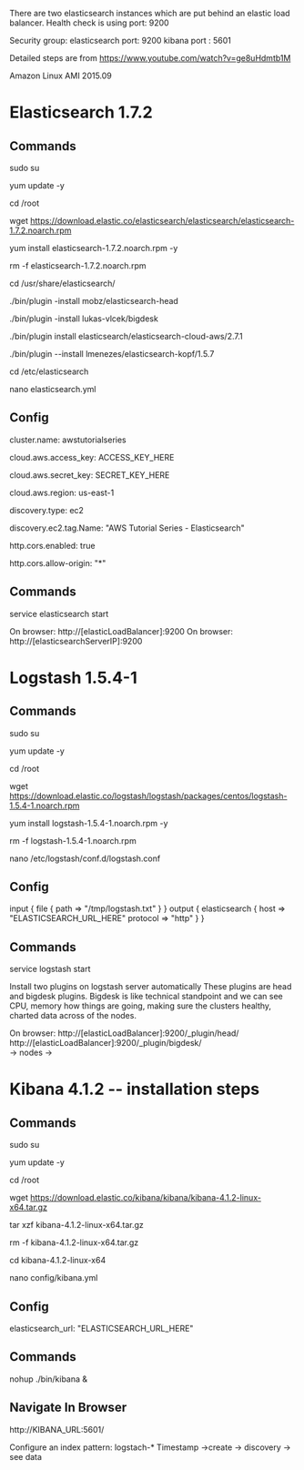 There are two elasticsearch instances which are put behind an elastic load balancer. Health check is using port: 9200 



Security group: 
    elasticsearch port: 9200
    kibana port       : 5601

Detailed steps are from https://www.youtube.com/watch?v=ge8uHdmtb1M


Amazon Linux AMI 2015.09

Elasticsearch 1.7.2
===================

Commands
--------
sudo su

yum update -y

cd /root

wget https://download.elastic.co/elasticsearch/elasticsearch/elasticsearch-1.7.2.noarch.rpm

yum install elasticsearch-1.7.2.noarch.rpm -y

rm -f elasticsearch-1.7.2.noarch.rpm

cd /usr/share/elasticsearch/

./bin/plugin -install mobz/elasticsearch-head

./bin/plugin -install lukas-vlcek/bigdesk

./bin/plugin install elasticsearch/elasticsearch-cloud-aws/2.7.1

./bin/plugin --install lmenezes/elasticsearch-kopf/1.5.7

cd /etc/elasticsearch

nano elasticsearch.yml

Config
------
cluster.name: awstutorialseries

cloud.aws.access_key: ACCESS_KEY_HERE

cloud.aws.secret_key: SECRET_KEY_HERE

cloud.aws.region: us-east-1

discovery.type: ec2

discovery.ec2.tag.Name: "AWS Tutorial Series - Elasticsearch"

http.cors.enabled: true

http.cors.allow-origin: "*"

Commands
--------
service elasticsearch start 


On browser: http://[elasticLoadBalancer]:9200
On browser: http://[elasticsearchServerIP]:9200


Logstash 1.5.4-1
==============

Commands
--------
sudo su

yum update -y

cd /root

wget https://download.elastic.co/logstash/logstash/packages/centos/logstash-1.5.4-1.noarch.rpm

yum install logstash-1.5.4-1.noarch.rpm -y

rm -f logstash-1.5.4-1.noarch.rpm

nano /etc/logstash/conf.d/logstash.conf

Config
------
input { file { path => "/tmp/logstash.txt" } } output { elasticsearch { host => "ELASTICSEARCH_URL_HERE" protocol => "http" } }

Commands
--------
service logstash start


Install two plugins on logstash server automatically 
These plugins are head and bigdesk plugins. Bigdesk is like technical standpoint and we can see CPU, memory how things are going, making sure the clusters healthy, charted data across of the nodes.

On browser: http://[elasticLoadBalancer]:9200/_plugin/head/
            http://[elasticLoadBalancer]:9200/_plugin/bigdesk/  
                  -> nodes -> 


Kibana 4.1.2  -- installation steps
============

Commands
--------
sudo su

yum update -y

cd /root

wget https://download.elastic.co/kibana/kibana/kibana-4.1.2-linux-x64.tar.gz

tar xzf kibana-4.1.2-linux-x64.tar.gz

rm -f kibana-4.1.2-linux-x64.tar.gz

cd kibana-4.1.2-linux-x64

nano config/kibana.yml 

Config
------
elasticsearch_url: "ELASTICSEARCH_URL_HERE"

Commands
--------
nohup ./bin/kibana &

Navigate In Browser
-------------------
http://KIBANA_URL:5601/

Configure an index pattern: logstach-*
                         Timestamp ->create
             -> discovery -> see data

